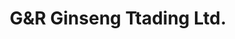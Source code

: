 ---
title: "G&R Ginseng Ttading Ltd."
url: /richmond/gandr-ginseng-ttading-ltd/
shop: health food
---